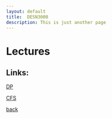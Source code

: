 ```yaml
---
layout: default
title:  DESN3000 
description: This is just another page
---
```


#  Lectures 

## Links:

[DP](DP.pdf)

[CFS](CFS.pdf)

[back](../lectures.html)